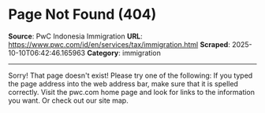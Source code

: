 # Page Not Found (404)

**Source**: PwC Indonesia Immigration
**URL**: https://www.pwc.com/id/en/services/tax/immigration.html
**Scraped**: 2025-10-10T06:42:46.165963
**Category**: immigration

---

Sorry!
That page doesn't exist!
Please try one of the following:
If you typed the page address into the web address bar, make sure that it is spelled correctly.
Visit the pwc.com home page and look for links to the information you want.
Or check out our site map.
